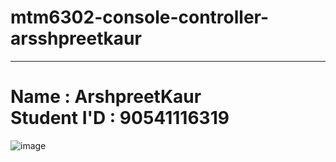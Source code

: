 # mtm6302-console-controller-arsshpreetkaur
<hr><h1>Name : ArshpreetKaur<br>Student I'D : 90541116319</h1>

![image](https://github.com/arsshpreetkaur/mtm6302-console-controller-arsshpreetkaur/assets/133889383/d4f77dfc-31b5-433d-8444-2ef8cec6cb9c)

